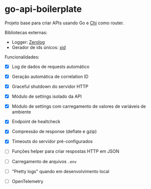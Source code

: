 # go-api-boilerplate

Projeto base para criar APIs usando Go e [Chi] como router.

Bibliotecas externas:

- Logger: [Zerolog]
- Gerador de ids únicos: [xid]

Funcionalidades:

- [x] Log de dados de requests automático
- [x] Geração automática de correlation ID
- [x] Graceful shutdown do servidor HTTP
- [x] Módulo de settings isolado da API
- [x] Módulo de settings com carregamento de valores de variáveis de ambiente
- [x] Endpoint de healtcheck
- [x] Compressão de response (deflate e gzip)
- [x] Timeouts do servidor pré-configurados
- [ ] Funções helper para criar respostas HTTP em JSON
- [ ] Carregamento de arquivos `.env`
- [ ] "Pretty logs" quando em desenvolvimento local
- [ ] OpenTelemetry



[Chi]: https://github.com/go-chi/chi
[Zerolog]: https://github.com/rs/zerolog
[xid]: https://github.com/rs/xid

